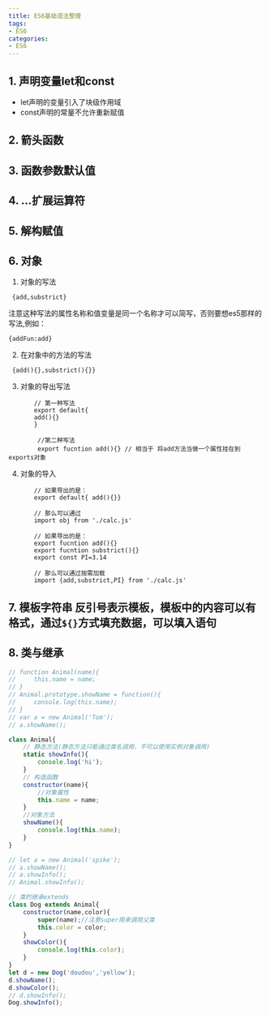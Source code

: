 ```yaml
---
title: ES6基础语法整理
tags: 
- ES6
categories:
- ES6
---
```

## 1. 声明变量let和const
- let声明的变量引入了块级作用域
- const声明的常量不允许重新赋值

## 2. 箭头函数

## 3. 函数参数默认值

## 4. ...扩展运算符

## 5. 解构赋值

## 6. 对象
1. 对象的写法
```
 {add,substrict}  
```
注意这种写法的属性名称和值变量是同一个名称才可以简写，否则要想es5那样的写法,例如： 
```
{addFun:add}
```

2. 在对象中的方法的写法
```
 {add(){},substrict(){}}
```

3. 对象的导出写法
```
       // 第一种写法
       export default{
       add(){}
       }

        //第二种写法
        export fucntion add(){} // 相当于 将add方法当做一个属性挂在到exports对象
```
4. 对象的导入
```
       // 如果导出的是：
       export default{ add(){}}

       // 那么可以通过 
       import obj from './calc.js'

       // 如果导出的是：
       export fucntion add(){}
       export fucntion substrict(){}
       export const PI=3.14

       // 那么可以通过按需加载 
       import {add,substrict,PI} from './calc.js'
```

## 7. 模板字符串 反引号表示模板，模板中的内容可以有格式，通过`${}`方式填充数据，可以填入语句

## 8. 类与继承

```javascript
// function Animal(name){
//     this.name = name;
// }
// Animal.prototype.showName = function(){
//     console.log(this.name);
// }
// var a = new Animal('Tom');
// a.showName();

class Animal{
    // 静态方法(静态方法只能通过类名调用，不可以使用实例对象调用)
    static showInfo(){
        console.log('hi');
    }
    // 构造函数
    constructor(name){
        //对象属性
        this.name = name;
    }
    //对象方法
    showName(){
        console.log(this.name);
    }
}

// let a = new Animal('spike');
// a.showName();
// a.showInfo();
// Animal.showInfo();

// 类的继承extends
class Dog extends Animal{
    constructor(name,color){
        super(name);//注意super用来调用父类
        this.color = color;
    }
    showColor(){
        console.log(this.color);
    }
}
let d = new Dog('doudou','yellow');
d.showName();
d.showColor();
// d.showInfo();
Dog.showInfo();

